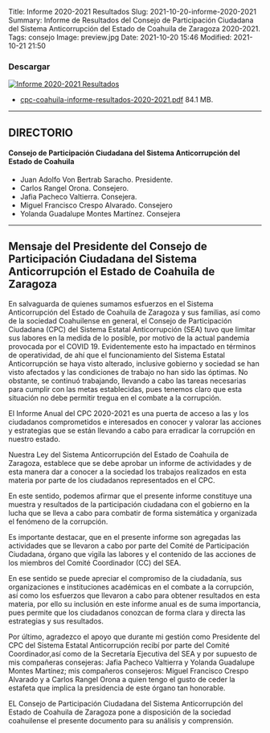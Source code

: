 Title: Informe 2020-2021 Resultados
Slug: 2021-10-20-informe-2020-2021
Summary: Informe de Resultados del Consejo de Participación Ciudadana del Sistema Anticorrupción del Estado de Coahuila de Zaragoza  2020-2021.
Tags: consejo
Image: preview.jpg
Date: 2021-10-20 15:46
Modified: 2021-10-21 21:50


### Descargar

<a href="cpc-coahuila-informe-resultados-2020-2021.pdf"><img class="img-fluid" src="2021-10-20-informe-cpc-2020-2021-descargar.jpg" alt="Informe 2020-2021 Resultados"></a>


* [cpc-coahuila-informe-resultados-2020-2021.pdf](cpc-coahuila-informe-resultados-2020-2021.pdf) 84.1 MB.

---

## DIRECTORIO

#### Consejo de Participación Ciudadana del Sistema Anticorrupción del Estado de Coahuila

* Juan Adolfo Von Bertrab Saracho. Presidente.
* Carlos Rangel Orona. Consejero.
* Jafia Pacheco Valtierra. Consejera.
* Miguel Francisco Crespo Alvarado. Consejero
* Yolanda Guadalupe Montes Martínez. Consejera

---

## Mensaje del Presidente del Consejo de Participación Ciudadana del Sistema Anticorrupción el Estado de Coahuila de Zaragoza

En salvaguarda de quienes sumamos esfuerzos en el Sistema Anticorrupción del Estado de Coahuila de Zaragoza y sus familias, así como de la sociedad Coahuilense en general, el Consejo de Participación Ciudadana (CPC) del Sistema Estatal Anticorrupción (SEA) tuvo que limitar sus labores en la medida de lo posible, por motivo de la actual pandemia provocada por el COVID 19. Evidentemente esto ha impactado en términos de operatividad, de ahí que el funcionamiento del Sistema Estatal Anticorrupción  se  haya visto  alterado, inclusive  gobierno y sociedad se han visto afectados y las condiciones de trabajo no han sido las óptimas. No obstante, se continuó trabajando, llevando a  cabo las tareas necesarias para cumplir con las metas establecidas, pues tenemos claro que esta situación no debe permitir tregua en el combate a la corrupción.

El Informe Anual del CPC 2020-2021 es una puerta de acceso a las y los ciudadanos comprometidos e interesados en conocer y valorar las acciones y estrategias que se están llevando a cabo para erradicar la corrupción en nuestro estado.

Nuestra Ley del Sistema Anticorrupción del Estado de Coahuila de Zaragoza, establece que se debe aprobar un informe de actividades y de esta manera dar a conocer a la sociedad los trabajos realizados en esta materia por parte de los ciudadanos representados en el CPC.

En este sentido, podemos afirmar que el presente informe constituye una muestra y resultados de la participación ciudadana con el gobierno en la lucha que se lleva a cabo para combatir de forma sistemática y organizada el fenómeno de la corrupción.

Es importante destacar, que en el presente  informe son agregadas las actividades que se llevaron a cabo por parte del Comité de Participación Ciudadana, órgano que vigila las labores y el contenido de las acciones de los miembros del Comité Coordinador (CC) del SEA.

En ese sentido se puede apreciar  el compromiso de la ciudadanía, sus organizaciones e instituciones académicas en el combate a la corrupción, así como los esfuerzos que llevaron a cabo para obtener resultados en esta materia, por ello su inclusión en este informe anual es de suma importancia, pues permite que los ciudadanos conozcan de forma clara y directa las estrategias y sus resultados.

Por último, agradezco el apoyo que durante mi gestión como Presidente del CPC del Sistema Estatal Anticorrupción recibí por parte del Comité Coordinador,así como de la Secretaría Ejecutiva del SEA y por supuesto de mis compañeras consejeras: Jafia Pacheco Valtierra y Yolanda Guadalupe Montes Martínez; mis compañeros consejeros: Miguel Francisco Crespo Alvarado y a Carlos Rangel Orona a quien tengo el gusto de ceder la estafeta que implica la presidencia de este órgano tan honorable.

EL Consejo de Participación Ciudadana del Sistema Anticorrupción del Estado de Coahuila de Zaragoza pone a disposición de la sociedad coahuilense el presente documento para su análisis y comprensión.